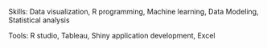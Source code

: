 Skills: Data visualization, R programming, Machine learning, Data Modeling, Statistical analysis

Tools: R studio, Tableau, Shiny application development, Excel
